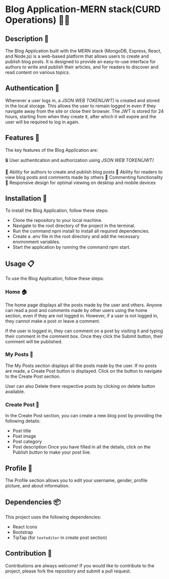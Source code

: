 # Blog Application-MERN stack(CURD Operations) 📝🌐

## Description 📝

The Blog Application built with the MERN stack (MongoDB, Express, React, and Node.js) is a web-based platform that allows users to create and publish blog posts. It is designed to provide an easy-to-use interface for authors to write and publish their articles, and for readers to discover and read content on various topics.

## Authentication 🔐

Whenever a user logs in, a _JSON WEB TOKEN(JWT)_ is created and stored in the local storage. This allows the user to remain logged in even if they navigate away from the site or close their browser. The JWT is stored for 24 hours, starting from when they create it, after which it will expire and the user will be required to log in again.

## Features 🚀

The key features of the Blog Application are:

🔒 User authentication and authorization using _JSON WEB TOKEN(JWT)_

📝 Ability for authors to create and publish blog posts
📖 Ability for readers to view blog posts and comments made by others
💬 Commenting functionality
📱 Responsive design for optimal viewing on desktop and mobile devices

## Installation 🔧

To install the Blog Application, follow these steps:

- Clone the repository to your local machine.
- Navigate to the root directory of the project in the terminal.
- Run the command npm install to install all required dependencies.
- Create a .env file in the root directory and add the necessary environment variables.
- Start the application by running the command npm start.

## Usage 📋

To use the Blog Application, follow these steps:

### Home 🏠

The home page displays all the posts made by the user and others. Anyone can read a post and comments made by other users using the home section, even if they are not logged in. However, if a user is not logged in, they cannot make a post or leave a comment.

If the user is logged in, they can comment on a post by visiting it and typing their comment in the comment box. Once they click the Submit button, their comment will be published.

### My Posts 📝

The My Posts section displays all the posts made by the user. If no posts are made, a Create Post button is displayed. Click on the button to navigate to the Create Post section.

User can also Delete there respective posts by clicking on delete button available.

### Create Post 📝

In the Create Post section, you can create a new blog post by providing the following details:

- Post title
- Post image
- Post category
- Post description
  Once you have filled in all the details, click on the Publish button to make your post live.

## Profile 👥

The Profile section allows you to edit your username, gender, profile picture, and about information.

## Dependencies 📦

This project uses the following dependencies:

- React Icons
- Bootstrap
- TipTap (for `texteditor` in create post section)

## Contribution 🤝

Contributions are always welcome! If you would like to contribute to the project, please fork the repository and submit a pull request.
